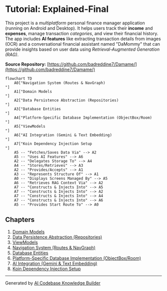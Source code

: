 # Tutorial: Explained-Final

This project is a *multiplatform* personal finance manager application (running on Android and Desktop).
It helps users track their **income** and **expenses**, manage transaction *categories*, and view their financial history.
The app includes **AI features** like extracting transaction details from images (OCR) and a conversational financial assistant named "DaMommy" that can provide insights based on user data using *Retrieval-Augmented Generation (RAG)*.


**Source Repository:** [https://github.com/badreddine7/Damame/](https://github.com/badreddine7/Damame/)

```mermaid
flowchart TD
    A0["Navigation System (Routes & NavGraph)
"]
    A1["Domain Models
"]
    A2["Data Persistence Abstraction (Repositories)
"]
    A3["Database Entities
"]
    A4["Platform-Specific Database Implementation (ObjectBox/Room)
"]
    A5["ViewModels
"]
    A6["AI Integration (Gemini & Text Embedding)
"]
    A7["Koin Dependency Injection Setup
"]
    A5 -- "Fetches/Saves Data Via" --> A2
    A5 -- "Uses AI Features" --> A6
    A2 -- "Delegates Storage To" --> A4
    A4 -- "Stores/Retrieves" --> A3
    A2 -- "Provides/Accepts" --> A1
    A3 -- "Represents Structure Of" --> A1
    A0 -- "Displays Screens Managed By" --> A5
    A6 -- "Retrieves RAG Context Via" --> A2
    A7 -- "Constructs & Injects Into" --> A5
    A7 -- "Constructs & Injects Into" --> A2
    A7 -- "Constructs & Injects Into" --> A4
    A7 -- "Constructs & Injects Into" --> A6
    A5 -- "Provides Start Route To" --> A0
```

## Chapters

1. [Domain Models
](01_domain_models_.md)
2. [Data Persistence Abstraction (Repositories)
](02_data_persistence_abstraction__repositories__.md)
3. [ViewModels
](03_viewmodels_.md)
4. [Navigation System (Routes & NavGraph)
](04_navigation_system__routes___navgraph__.md)
5. [Database Entities
](05_database_entities_.md)
6. [Platform-Specific Database Implementation (ObjectBox/Room)
](06_platform_specific_database_implementation__objectbox_room__.md)
7. [AI Integration (Gemini & Text Embedding)
](07_ai_integration__gemini___text_embedding__.md)
8. [Koin Dependency Injection Setup
](08_koin_dependency_injection_setup_.md)


---

Generated by [AI Codebase Knowledge Builder](https://github.com/The-Pocket/Tutorial-Codebase-Knowledge)
